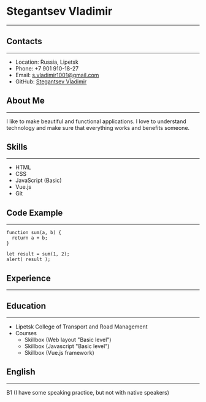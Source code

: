 # Stegantsev Vladimir
*********
## Contacts
*********
* Location: Russia, Lipetsk
* Phone: +7 901 910-18-27
* Email: s.vladimir1001@gmail.com
* GitHub: [Stegantsev Vladimir](https://github.com/VladimirStega)

## About Me
*********
I like to make beautiful and functional applications. I love to understand technology and make sure that everything works and benefits someone.

## Skills
*********
* HTML
* CSS
* JavaScript (Basic)
* Vue.js
* Git

## Code Example
*********
```
function sum(a, b) {
  return a + b;
}

let result = sum(1, 2);
alert( result );
```

## Experience
*********

## Education
*********
* Lipetsk College of Transport and Road Management
* Courses
    + Skillbox (Web layout "Basic level")
    + Skillbox (Javascript "Basic level")
    + Skillbox (Vue.js framework)

## English
*********
B1 (I have some speaking practice, but not with native speakers)